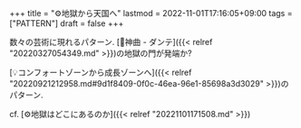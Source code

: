 +++
title = "⚙地獄から天国へ"
lastmod = 2022-11-01T17:16:05+09:00
tags = ["PATTERN"]
draft = false
+++

数々の芸術に現れるパターン. [📝神曲 - ダンテ]({{< relref "20220327054349.md" >}})の地獄の門が発端か?

[💡コンフォートゾーンから成長ゾーンへ]({{< relref "20220921212958.md#9d1f8409-0f0c-46ea-96e1-85698a3d3029" >}})のパターン.

cf. [⚙地獄はどこにあるのか]({{< relref "20221101171508.md" >}})
